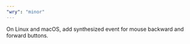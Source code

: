 ```yaml
---
"wry": "minor"
---
```


On Linux and macOS, add synthesized event for mouse backward and forward buttons.
